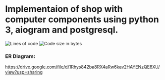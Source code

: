 # Implementaion of shop with computer components using python 3, aiogram and postgresql.

![Lines of code](https://aschey.tech/tokei/github/lastochka364/compyshop) ![Code size in bytes](https://img.shields.io/github/languages/code-size/lastochka364/compyshop)


### ER Diagram:

https://drive.google.com/file/d/1Rhys842ba8RX4aRw6kav2HAYENzQE8XU/view?usp=sharing